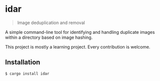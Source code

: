 # idar

> Image deduplication and removal 

A simple command-line tool for identifying and handling duplicate images within a directory based on image hashing.

This project is mostly a learning project. Every contribution is welcome.

## Installation

```
$ cargo install idar
```


